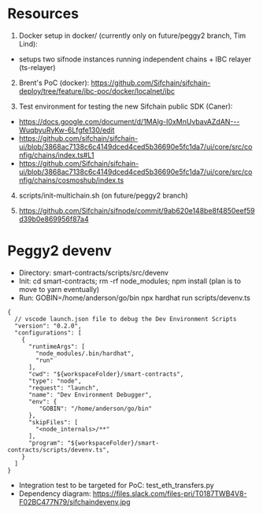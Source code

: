 # Resources

1. Docker setup in docker/ (currently only on future/peggy2 branch, Tim Lind):
- setups two sifnode instances running independent chains + IBC relayer (ts-relayer)

2. Brent's PoC (docker): https://github.com/Sifchain/sifchain-deploy/tree/feature/ibc-poc/docker/localnet/ibc

3. Test environment for testing the new Sifchain public SDK (Caner):
- https://docs.google.com/document/d/1MAlg-I0xMnUvbavAZdAN---WuqbyuRyKw-6Lfgfe130/edit
- https://github.com/sifchain/sifchain-ui/blob/3868ac7138c6c4149dced4ced5b36690e5fc1da7/ui/core/src/config/chains/index.ts#L1
- https://github.com/Sifchain/sifchain-ui/blob/3868ac7138c6c4149dced4ced5b36690e5fc1da7/ui/core/src/config/chains/cosmoshub/index.ts

4. scripts/init-multichain.sh (on future/peggy2 branch)

5. https://github.com/Sifchain/sifnode/commit/9ab620e148be8f4850eef59d39b0e869956f87a4

# Peggy2 devenv
- Directory: smart-contracts/scripts/src/devenv
- Init: cd smart-contracts; rm -rf node_modules; npm install (plan is to move to yarn eventually)
- Run: GOBIN=/home/anderson/go/bin npx hardhat run scripts/devenv.ts
```
{
  // vscode launch.json file to debug the Dev Environment Scripts
  "version": "0.2.0",
  "configurations": [
    {
      "runtimeArgs": [
        "node_modules/.bin/hardhat",
        "run"
      ],
      "cwd": "${workspaceFolder}/smart-contracts",
      "type": "node",
      "request": "launch",
      "name": "Dev Environment Debugger",
      "env": {
         "GOBIN": "/home/anderson/go/bin"
      },
      "skipFiles": [
        "<node_internals>/**"
      ],
      "program": "${workspaceFolder}/smart-contracts/scripts/devenv.ts",
    }
  ]
}
```
- Integration test to be targeted for PoC: test_eth_transfers.py
- Dependency diagram: https://files.slack.com/files-pri/T0187TWB4V8-F02BC477N79/sifchaindevenv.jpg
